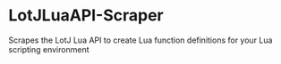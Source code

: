 # LotJLuaAPI-Scraper
Scrapes the LotJ Lua API to create Lua function definitions for your Lua scripting environment
